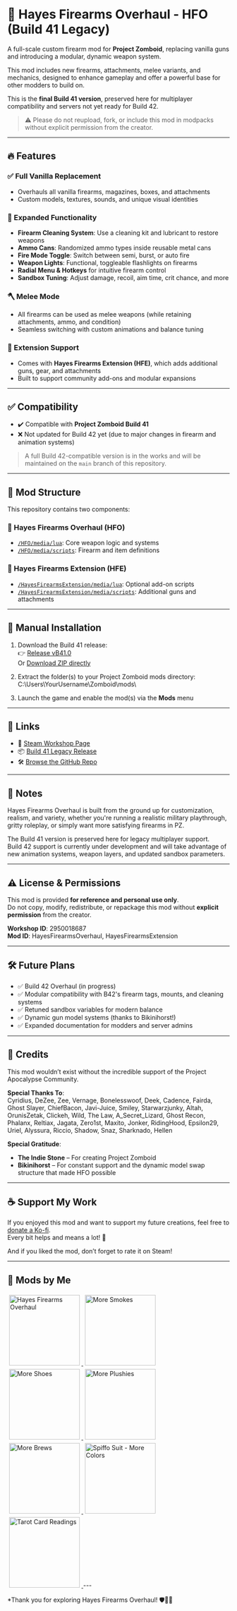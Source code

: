 # 🔫 Hayes Firearms Overhaul - HFO (Build 41 Legacy)

A full-scale custom firearm mod for **Project Zomboid**, replacing vanilla guns and introducing a modular, dynamic weapon system.

This mod includes new firearms, attachments, melee variants, and mechanics, designed to enhance gameplay and offer a powerful base for other modders to build on.

This is the **final Build 41 version**, preserved here for multiplayer compatibility and servers not yet ready for Build 42.

> ⚠️ Please do not reupload, fork, or include this mod in modpacks without explicit permission from the creator.

---
## 🔥 Features

### ✅ Full Vanilla Replacement
- Overhauls all vanilla firearms, magazines, boxes, and attachments
- Custom models, textures, sounds, and unique visual identities

### 🔧 Expanded Functionality
- **Firearm Cleaning System**: Use a cleaning kit and lubricant to restore weapons
- **Ammo Cans**: Randomized ammo types inside reusable metal cans
- **Fire Mode Toggle**: Switch between semi, burst, or auto fire
- **Weapon Lights**: Functional, toggleable flashlights on firearms
- **Radial Menu & Hotkeys** for intuitive firearm control
- **Sandbox Tuning**: Adjust damage, recoil, aim time, crit chance, and more

### 🪓 Melee Mode
- All firearms can be used as melee weapons (while retaining attachments, ammo, and condition)
- Seamless switching with custom animations and balance tuning

### 🧩 Extension Support
- Comes with **Hayes Firearms Extension (HFE)**, which adds additional guns, gear, and attachments
- Built to support community add-ons and modular expansions

---

## ✅ Compatibility

- ✔️ Compatible with **Project Zomboid Build 41**
- ❌ Not updated for Build 42 yet (due to major changes in firearm and animation systems)

> A full Build 42-compatible version is in the works and will be maintained on the `main` branch of this repository.

---

## 📂 Mod Structure

This repository contains two components:

### 🔹 Hayes Firearms Overhaul (HFO)
- [`/HFO/media/lua`](./HFO/media/lua): Core weapon logic and systems
- [`/HFO/media/scripts`](./HFO/media/scripts): Firearm and item definitions

### 🔹 Hayes Firearms Extension (HFE)
- [`/HayesFirearmsExtension/media/lua`](./HayesFirearmsExtension/media/lua): Optional add-on scripts
- [`/HayesFirearmsExtension/media/scripts`](./HayesFirearmsExtension/media/scripts): Additional guns and attachments

---

## 💾 Manual Installation

1. Download the Build 41 release:  
   👉 [Release vB41.0](https://github.com/RHay6868/pz-mods-hayes-firearms/releases/tag/vB41.0)  
   Or [Download ZIP directly](https://github.com/RHay6868/pz-mods-hayes-firearms/archive/refs/tags/vB41.0.zip)

2. Extract the folder(s) to your Project Zomboid mods directory:
C:\Users\YourUsername\Zomboid\mods\

3. Launch the game and enable the mod(s) via the **Mods** menu

---

## 🔗 Links

- 🧵 [Steam Workshop Page](https://steamcommunity.com/sharedfiles/filedetails/?id=2950018687)  
- 📦 [Build 41 Legacy Release](https://github.com/RHay6868/pz-mods-hayes-firearms/releases/tag/vB41.0)  
- 🛠 [Browse the GitHub Repo](https://github.com/RHay6868/pz-mods-hayes-firearms)

---

## 📌 Notes

Hayes Firearms Overhaul is built from the ground up for customization, realism, and variety, whether you're running a realistic military playthrough, gritty roleplay, or simply want more satisfying firearms in PZ.

The Build 41 version is preserved here for legacy multiplayer support.  
Build 42 support is currently under development and will take advantage of new animation systems, weapon layers, and updated sandbox parameters.

---

## ⚠️ License & Permissions

This mod is provided **for reference and personal use only**.  
Do not copy, modify, redistribute, or repackage this mod without **explicit permission** from the creator.

**Workshop ID**: 2950018687  
**Mod ID**: HayesFirearmsOverhaul, HayesFirearmsExtension

---

## 🛠️ Future Plans

- ✅ Build 42 Overhaul (in progress)
- ✅ Modular compatibility with B42's firearm tags, mounts, and cleaning systems
- ✅ Retuned sandbox variables for modern balance
- ✅ Dynamic gun model systems (thanks to Bikinihorst!)
- ✅ Expanded documentation for modders and server admins

---

## 👥 Credits

This mod wouldn’t exist without the incredible support of the Project Apocalypse Community.

**Special Thanks To**:  
Cyridius, DeZee, Zee, Vernage, Bonelesswoof, Deek, Cadence, Fairda, Ghost Slayer, ChiefBacon, Javi-Juice, Smiley, Starwarzjunky, Altah, OrunisZetak, Clickeh, Wild, The Law, A_Secret_Lizard, Ghost Recon, Phalanx, Reltiax, Jagata, Zero1st, Maxito, Jonker, RidingHood, Epsilon29, Uriel, Alyssura, Riccio, Shadow, Snaz, Sharknado, Hellen

**Special Gratitude**:  
- **The Indie Stone** – For creating Project Zomboid  
- **Bikinihorst** – For constant support and the dynamic model swap structure that made HFO possible

---

## ☕ Support My Work

If you enjoyed this mod and want to support my future creations, feel free to [donate a Ko-fi](https://ko-fi.com/ryanhayes).  
Every bit helps and means a lot! 💙

And if you liked the mod, don’t forget to rate it on Steam!

---

## 🧵 Mods by Me

<a href="https://steamcommunity.com/sharedfiles/filedetails/?id=2950018687">
  <img src="https://images.steamusercontent.com/ugc/2015963598372661329/B17E7C7FCF04C48160BFB9E987C086EEED16497D/" width="160" style="margin: 4px;" title="Hayes Firearms Overhaul">
</a>
<a href="https://steamcommunity.com/sharedfiles/filedetails/?id=2795036124">
  <img src="https://images.steamusercontent.com/ugc/1996818260943233101/D814FAEA7BFAA6149C76E04B21A984F0B2A1F42B/" width="160" style="margin: 4px;" title="More Smokes">
</a>
<a href="https://steamcommunity.com/sharedfiles/filedetails/?id=2801575579">
  <img src="https://images.steamusercontent.com/ugc/1859450874949341016/318A3B805ED8A0AC6BC9008D3BCDBFA61862872B/" width="160" style="margin: 4px;" title="More Shoes">
</a>
<a href="https://steamcommunity.com/sharedfiles/filedetails/?id=2884033891">
  <img src="https://images.steamusercontent.com/ugc/1816648364485570105/A6154A0815FAE7D3443BB2EE5429448B6C0A7FAA/" width="160" style="margin: 4px;" title="More Plushies">
</a>
<a href="https://steamcommunity.com/sharedfiles/filedetails/?id=2923439994">
  <img src="https://images.steamusercontent.com/ugc/1813272005283694112/FDD94F2E4F3994DBEC1F1710A88F98829843649B/" width="160" style="margin: 4px;" title="More Brews">
</a>
<a href="https://steamcommunity.com/sharedfiles/filedetails/?id=2792074336">
  <img src="https://images.steamusercontent.com/ugc/1816647644125465954/DE4DA8B080356B19B39B66016D9B1E4AFAF4A080/" width="160" style="margin: 4px;" title="Spiffo Suit - More Colors">
</a>
<a href="https://steamcommunity.com/sharedfiles/filedetails/?id=2928012665">
  <img src="https://images.steamusercontent.com/ugc/1996818898453980605/F43907B8F8BD9F8614A44AADC1193EA4B0427B60/" width="160" style="margin: 4px;" title="Tarot Card Readings">
</a>
---

*Thank you for exploring Hayes Firearms Overhaul! 🛡️🔫💥